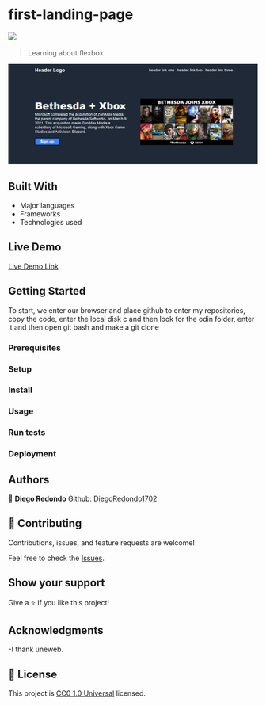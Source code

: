 # first-landing-page
![](https://img.shields.io/badge/Uneweb-blue)

> Learning about flexbox

![screenshot](./app_screenshot.PNG)

## Built With

- Major languages
- Frameworks
- Technologies used

## Live Demo

[Live Demo Link]( https://diegoredondo1702.github.io/Introduction_to_Flexbox/)


## Getting Started

To start, we enter our browser and place github to enter my repositories, copy the code, enter the local disk c and then look for the odin folder, enter it and then open git bash and make a git clone

### Prerequisites

### Setup

### Install

### Usage

### Run tests

### Deployment

## Authors

👤 **Diego Redondo**
Github: [DiegoRedondo1702](https://github.com/DiegoRedondo1702)
## 🤝 Contributing

Contributions, issues, and feature requests are welcome!

Feel free to check the [Issues](https://github.com/DiegoRedondo1702/first-landing-page/issues).
## Show your support

Give a ⭐️ if you like this project!

## Acknowledgments

-I thank uneweb.

## 📝 License

This project is [CC0 1.0 Universal](LICENSE) licensed.
